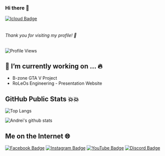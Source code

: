### Hi there :punch:
[![Icloud Badge](https://img.shields.io/badge/-andreirosu97@gmail.com-7D7D7D?style=flat&logo=iCloud&logoColor=white)](mailto:andreirosu97@gmail.com "Connect via Email")
<br/><br/>
###### Thank you for visiting my profile! :raised_hands:
![Profile Views](https://komarev.com/ghpvc/?username=andreirosu97&color=blue)

## 🔭 I’m currently working on ... :fire: <br/>
   - B-zone GTA V Project
   - RoLeOs Engineering - Presentation Website
   
## GitHub Public Stats :boom::boom:

![Top Langs](https://github-readme-stats.vercel.app/api/top-langs/?username=andreirosu97&layout=compact)

![Andrei's github stats](https://github-readme-stats.vercel.app/api?username=andreirosu97&show_icons=true&count_private=true&hide=issues,contribs)

## Me on the Internet :globe_with_meridians:

[![Facebook Badge](https://img.shields.io/badge/-Facebook-3b5998?style=flat&logo=Facebook&logoColor=white)](https://www.facebook.com/andrei.rosu1001/)
[![Instagram Badge](https://img.shields.io/badge/-Instagram-C13584?style=flat&logo=Instagram&logoColor=white)](https://www.instagram.com/andrei.rosu0110/)
[![YouTube Badge](https://img.shields.io/badge/-YouTube-FF0000?style=flat&logo=YouTube&logoColor=white)](https://www.youtube.com/channel/UCTzhp_E01Bnvqe1H7h8uRXg)
[![Discord Badge](https://img.shields.io/badge/-Roho_0110-3b5998?style=flat&logo=Discord&logoColor=white)](https://www.discord.com)
